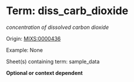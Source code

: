 # Term: diss_carb_dioxide

*concentration of dissolved carbon dioxide*

Origin: [MIXS:0000436](https://w3id.org/mixs/0000436)

Example: None

Sheet(s) containing term: sample_data

**Optional or context dependent**